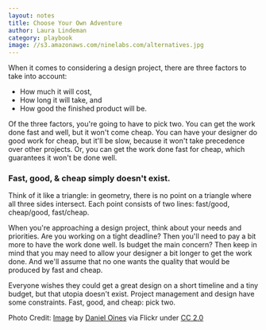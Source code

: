 ```yaml
---
layout: notes
title: Choose Your Own Adventure
author: Laura Lindeman
category: playbook
image: //s3.amazonaws.com/ninelabs.com/alternatives.jpg
---
```

When it comes to considering a design project, there are three factors to take into account:

- How much it will cost,
- How long it will take, and
- How good the finished product will be.

Of the three factors, you're going to have to pick two. You can get the work done fast and well, but it won't come cheap. You can have your designer do good work for cheap, but it'll be slow, because it won't take precedence over other projects. Or, you can get the work done fast for cheap, which guarantees it won't be done well.

### Fast, good, & cheap simply doesn't exist.
Think of it like a triangle: in geometry, there is no point on a triangle where all three sides intersect. Each point consists of two lines: fast/good, cheap/good, fast/cheap.

When you're approaching a design project, think about your needs and priorities. Are you working on a tight deadline? Then you'll need to pay a bit more to have the work done well. Is budget the main concern? Then keep in mind that you may need to allow your designer a bit longer to get the work done. And we'll assume that no one wants the quality that would be produced by fast and cheap.

Everyone wishes they could get a great design on a short timeline and a tiny budget, but that utopia doesn't exist. Project management and design have some constraints. Fast, good, and cheap: pick two.

Photo Credit: [Image](https://flic.kr/p/dHCqsC) by [Daniel Oines](https://www.flickr.com/photos/dno1967b/) via Flickr under [CC 2.0](https://creativecommons.org/licenses/by/2.0/)